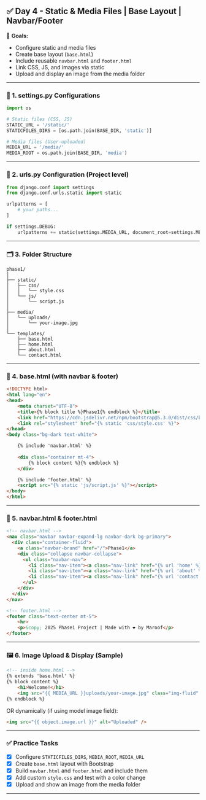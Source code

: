 ## ✅ **Day 4 - Static & Media Files | Base Layout | Navbar/Footer**

📌 **Goals:**

* Configure static and media files
* Create base layout (`base.html`)
* Include reusable `navbar.html` and `footer.html`
* Link CSS, JS, and images via static
* Upload and display an image from the media folder

---

### 🔧 1. **settings.py Configurations**

```python
import os

# Static files (CSS, JS)
STATIC_URL = '/static/'
STATICFILES_DIRS = [os.path.join(BASE_DIR, 'static')]

# Media files (User-uploaded)
MEDIA_URL = '/media/'
MEDIA_ROOT = os.path.join(BASE_DIR, 'media')
```

---

### 🧭 2. **urls.py Configuration (Project level)**

```python
from django.conf import settings
from django.conf.urls.static import static

urlpatterns = [
    # your paths...
]

if settings.DEBUG:
    urlpatterns += static(settings.MEDIA_URL, document_root=settings.MEDIA_ROOT)
```

---

### 🗂️ 3. **Folder Structure**

```
phase1/
│
├── static/
│   ├── css/
│   │   └── style.css
│   └── js/
│       └── script.js
│
├── media/
│   └── uploads/
│       └── your-image.jpg
│
└── templates/
    ├── base.html
    ├── home.html
    ├── about.html
    └── contact.html
```

---

### 🧩 4. **base.html (with navbar & footer)**

```html
<!DOCTYPE html>
<html lang="en">
<head>
    <meta charset="UTF-8">
    <title>{% block title %}Phase1{% endblock %}</title>
    <link href="https://cdn.jsdelivr.net/npm/bootstrap@5.3.0/dist/css/bootstrap.min.css" rel="stylesheet">
    <link rel="stylesheet" href="{% static 'css/style.css' %}">
</head>
<body class="bg-dark text-white">

    {% include 'navbar.html' %}
    
    <div class="container mt-4">
        {% block content %}{% endblock %}
    </div>

    {% include 'footer.html' %}
    <script src="{% static 'js/script.js' %}"></script>
</body>
</html>
```

---

### 🔗 5. **navbar.html & footer.html**

```html
<!-- navbar.html -->
<nav class="navbar navbar-expand-lg navbar-dark bg-primary">
  <div class="container-fluid">
    <a class="navbar-brand" href="/">Phase1</a>
    <div class="collapse navbar-collapse">
      <ul class="navbar-nav">
        <li class="nav-item"><a class="nav-link" href="{% url 'home' %}">Home</a></li>
        <li class="nav-item"><a class="nav-link" href="{% url 'about' %}">About</a></li>
        <li class="nav-item"><a class="nav-link" href="{% url 'contact' %}">Contact</a></li>
      </ul>
    </div>
  </div>
</nav>
```

```html
<!-- footer.html -->
<footer class="text-center mt-5">
    <hr>
    <p>&copy; 2025 Phase1 Project | Made with ❤️ by Maroof</p>
</footer>
```

---

### 🖼️ 6. **Image Upload & Display (Sample)**

```html
<!-- inside home.html -->
{% extends 'base.html' %}
{% block content %}
    <h1>Welcome!</h1>
    <img src="{{ MEDIA_URL }}uploads/your-image.jpg" class="img-fluid" alt="Demo">
{% endblock %}
```

OR dynamically (if using model image field):

```html
<img src="{{ object.image.url }}" alt="Uploaded" />
```

---

### ✅ Practice Tasks

* [x] Configure `STATICFILES_DIRS`, `MEDIA_ROOT`, `MEDIA_URL`
* [x] Create `base.html` layout with Bootstrap
* [x] Build `navbar.html` and `footer.html` and include them
* [x] Add custom `style.css` and test with a color change
* [x] Upload and show an image from the media folder

---
